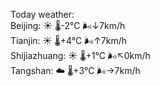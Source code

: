 Today weather:  
Beijing: ☀️ 🌡️-2°C 🌬️↓7km/h  
Tianjin: ☀️ 🌡️+4°C 🌬️↑7km/h  
Shijiazhuang: ☀️ 🌡️+1°C 🌬️↖0km/h  
Tangshan: ☁️ 🌡️+3°C 🌬️→7km/h  
